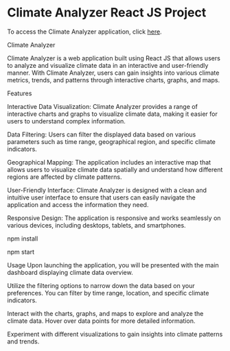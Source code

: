 <h1>Climate Analyzer React JS Project</h1>

To access the Climate Analyzer application, click [here](https://climateanalyzer.netlify.app/).


Climate Analyzer

Climate Analyzer is a web application built using React JS that allows users to analyze and visualize climate data in an interactive and user-friendly manner. With Climate Analyzer, users can gain insights into various climate metrics, trends, and patterns through interactive charts, graphs, and maps.

Features

Interactive Data Visualization: Climate Analyzer provides a range of interactive charts and graphs to visualize climate data, making it easier for users to understand complex information.

Data Filtering: Users can filter the displayed data based on various parameters such as time range, geographical region, and specific climate indicators.

Geographical Mapping: The application includes an interactive map that allows users to visualize climate data spatially and understand how different regions are affected by climate patterns.

User-Friendly Interface: Climate Analyzer is designed with a clean and intuitive user interface to ensure that users can easily navigate the application and access the information they need.

Responsive Design: The application is responsive and works seamlessly on various devices, including desktops, tablets, and smartphones.

npm install

npm start
 

Usage
Upon launching the application, you will be presented with the main dashboard displaying climate data overview.

Utilize the filtering options to narrow down the data based on your preferences. You can filter by time range, location, and specific climate indicators.

Interact with the charts, graphs, and maps to explore and analyze the climate data. Hover over data points for more detailed information.

Experiment with different visualizations to gain insights into climate patterns and trends.
